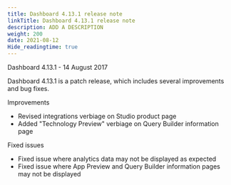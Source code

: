 ```yaml
---
title: Dashboard 4.13.1 release note
linkTitle: Dashboard 4.13.1 release note
description: ADD A DESCRIPTION
weight: 200
date: 2021-08-12
Hide_readingtime: true
---
```


Dashboard 4.13.1 - 14 August 2017

Dashboard 4.13.1 is a patch release, which includes several improvements and bug fixes.

Improvements

* Revised integrations verbiage on Studio product page
* Added "Technology Preview" verbiage on Query Builder information page

Fixed issues

* Fixed issue where analytics data may not be displayed as expected
* Fixed issue where App Preview and Query Builder information pages may not be displayed
